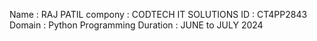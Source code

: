 Name  : RAJ PATIL
compony : CODTECH IT SOLUTIONS
ID : CT4PP2843
Domain : Python Programming
Duration : JUNE to JULY 2024
